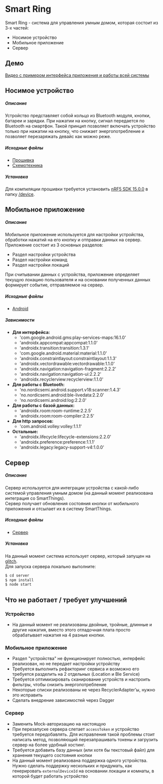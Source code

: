 # Smart Ring
Smart Ring - система для управления умным домом, которая состоит из 3-х частей:
- Носимое устройство
- Мобильное приложение
- Сервер

## Демо
[Видео с примером интерфейса приложения и работы всей системы](https://drive.google.com/file/d/1LhwEsBvcHT-mtzOmQIQSLOzcvDy6nwD8/view?usp=sharing)

## Носимое устройство
##### Описание
Устройство представляет собой кольцо из Bluetooth модуля, кнопки, батареи и зарядки. При нажатии на кнопку, сигнал передается по Bluetooth на смартфон. Такой принцип позволяет включать устройство только при нажатии на кнопку, что снижает энергопотребление и позволяет перезаряжать девайс как можно реже.
##### Исходные файлы
- [Прошивка](https://github.com/Sc222/SmartRingApp/tree/master/device/examples/ble_peripheral/smart_ring_ble)
- [Схемотехника](https://github.com/Sc222/SmartRingApp/tree/master/schematics)

##### Установка
Для компиляции прошивки требуется установить [nRF5 SDK 15.0.0](https://www.nordicsemi.com/Software-and-tools/Software/nRF5-SDK/Download#infotabs) в папку [/device](https://github.com/Sc222/SmartRingApp/tree/master/device).
## Мобильное приложение
##### Описание
Мобильное приложение используется для настройки устройства, обработки нажатий на его кнопку и отправки данных на сервер.
Приложение состоит из 3 основных разделов:
- Раздел настройки устройства
- Раздел настройки команд
- Раздел настройки локаций

При считывании данных с устройства, приложение определяет текущую локацию пользователя и на основании полученных данных формирует событие, отправляемое на сервер.
##### Исходные файлы
- [Android](https://github.com/Sc222/SmartRingApp/tree/master/application)

##### Зависимости
- **Для интерфейса:**
  - 'com.google.android.gms:play-services-maps:16.1.0'
  - 'androidx.appcompat:appcompat:1.1.0'
  - 'androidx.transition:transition:1.3.1'
  - 'com.google.android.material:material:1.1.0'
  - 'androidx.constraintlayout:constraintlayout:1.1.3'
  - 'androidx.vectordrawable:vectordrawable:1.1.0'
  - 'androidx.navigation:navigation-fragment:2.2.2'
  - 'androidx.navigation:navigation-ui:2.2.2'
  - 'androidx.recyclerview:recyclerview:1.1.0'
- **Для работы с Bluetooth:**
  - 'no.nordicsemi.android.support.v18:scanner:1.4.3'
  - 'no.nordicsemi.android:ble-livedata:2.2.0'
  - 'no.nordicsemi.android:log:2.2.0'
- **Для работы с базой данных:**
  - 'androidx.room:room-runtime:2.2.5'
  - 'androidx.room:room-compiler:2.2.5'
- **Для http запросов:**
  - 'com.android.volley:volley:1.1.1'
- **Остальные:**
  - 'androidx.lifecycle:lifecycle-extensions:2.2.0'
  - 'androidx.preference:preference:1.1.1'
  - 'androidx.legacy:legacy-support-v4:1.0.0'

## Cервер
##### Описание
Сервер используется для интеграции устройства с какой-либо системой управления умным домом (на данный момент реализована интеграция со SmartThings).  
Сервер получает обновления состояния кнопки от мобильного приложения и отсылает их в систему SmartThings.
##### Исходные файлы
- [Сервер](https://github.com/Sc222/SmartRingApp/tree/master/server)

##### Установка
На данный момент система использует сервер, который запущен на [glitch](https://glitch.com/edit/#!/smart-ring-webhook?path=index.js%3A301%3A0).  
Для запуска сервера локально выполните:
```sh
$ cd server
$ npm install
$ node start
```
## Что не работает / требует улучшений
### Устройство
- На данный момент не реализованы двойные, тройные, длинные и другие нажатия, вместо этого отладочная плата просто обрабатывает нажатия на 4 разные кнопки.
### Мобильное приложение
- Раздел "устройства" не функционирует полностью, интерфейс реализован, но не передает настройки устройству
- Требуется выполнить рефакторинг сервиса и возможно его требуется разделить на 2 отдельных (Location и Ble Service)
- Требуется оптимизировать сканирование устройств и настроить фильтры, чтобы снизить энергопотребление
- Некоторые списки реализованы не через RecyclerAdapter'ы, нужно это исправить
- Сделать внедрение зависимостей через Dagger
### Сервер
 - Заменить Mock-авторизацию на настоящую
 - При перезапуске сервера слетает ```accessToken``` и устройство требуется передобавлять. Для исправления такой проблемы стоит написать метод, позволяющий перезапрашивать токены и загрузить сервер на более удобный хостинг.
 - Требуется добавить базу данных (или хотя бы текстовый файл) для хранения текущего состояния кнопки
 - На данный момент реализована поддержка одного устройства. Нужно сделать поддержку нескольких и придумать, как генерировать ```externalDeviceId``` на основании локации и комнаты, в которой будет работать устройство
